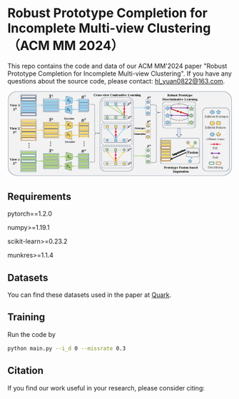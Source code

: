 # Robust Prototype Completion for Incomplete Multi-view Clustering（ACM MM 2024）

This repo contains the code and data of our ACM MM'2024 paper "Robust Prototype Completion for Incomplete Multi-view Clustering". If you have any questions about the source code, please contact: hl_yuan0822@163.com.

![framework](/figure/Overview.png)

## Requirements

pytorch==1.2.0 

numpy>=1.19.1

scikit-learn>=0.23.2

munkres>=1.1.4

## Datasets

You can find these datasets used in the paper at [Quark](https://pan.quark.cn/s/8d8c394501f7).

## Training

Run the code by
```bash
python main.py --i_d 0 --missrate 0.3
```
## Citation

If you find our work useful in your research, please consider citing:

